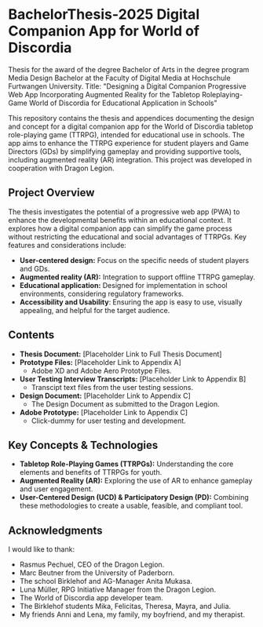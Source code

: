 # BachelorThesis-2025 Digital Companion App for World of Discordia
Thesis for the award of the degree Bachelor of Arts in the degree program Media Design Bachelor at the Faculty of Digital Media at Hochschule Furtwangen University. Title: "Designing a Digital Companion Progressive Web App Incorporating Augmented Reality for the Tabletop Roleplaying-Game World of Discordia for Educational Application in Schools"

This repository contains the thesis and appendices documenting the design and concept for a digital companion app for the World of Discordia tabletop role-playing game (TTRPG), intended for educational use in schools. The app aims to enhance the TTRPG experience for student players and Game Directors (GDs) by simplifying gameplay and providing supportive tools, including augmented reality (AR) integration. This project was developed in cooperation with Dragon Legion.

## Project Overview

The thesis investigates the potential of a progressive web app (PWA) to enhance the developmental benefits within an educational context. It explores how a digital companion app can simplify the game process without restricting the educational and social advantages of TTRPGs. Key features and considerations include:

*   **User-centered design:** Focus on the specific needs of student players and GDs.
*   **Augmented reality (AR):** Integration to support offline TTRPG gameplay.
*   **Educational application:** Designed for implementation in school environments, considering regulatory frameworks.
*   **Accessibility and Usability**: Ensuring the app is easy to use, visually appealing, and helpful for the target audience.

## Contents

*   **Thesis Document:** \[Placeholder Link to Full Thesis Document]
*   **Prototype Files:** \[Placeholder Link to Appendix A]
    *   Adobe XD and Adobe Aero Prototype Files.
*   **User Testing Interview Transcripts:** \[Placeholder Link to Appendix B]
    *   Transcipt text files from the user testing sessions.
*   **Design Document:** \[Placeholder Link to Appendix C]
    *   The Design Document as submitted to the Dragon Legion.
*   **Adobe Prototype:** \[Placeholder Link to Appendix C]
    *   Click-dummy for user testing and development.


## Key Concepts & Technologies

*   **Tabletop Role-Playing Games (TTRPGs):** Understanding the core elements and benefits of TTRPGs for youth.
*   **Augmented Reality (AR):** Exploring the use of AR to enhance gameplay and user engagement.
*   **User-Centered Design (UCD) & Participatory Design (PD):** Combining these methodologies to create a usable, feasible, and compliant tool.

## Acknowledgments

I would like to thank:

*   Rasmus Pechuel, CEO of the Dragon Legion.
*   Marc Beutner from the University of Paderborn.
*   The school Birklehof and AG-Manager Anita Mukasa.
*   Luna Müller, RPG Initiative Manager from the Dragon Legion.
*   The World of Discordia app developer team.
*   The Birklehof students Mika, Felicitas, Theresa, Mayra, and Julia.
*   My friends Anni and Lena, my family, my boyfriend, and my therapist.
